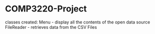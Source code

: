 # COMP3220-Project

classes created: 
Menu - display all the contents of the open data source
FileReader - retrieves data from the CSV Files
